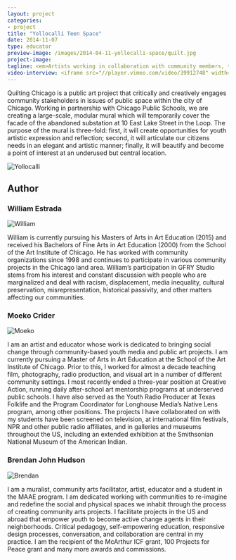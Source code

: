 ```yaml
---
layout: project
categories: 
- project
title: "Yollocalli Teen Space"
date: 2014-11-07
type: educator
preview-image: /images/2014-04-11-yollocalli-space/quilt.jpg
project-image:
tagline: <em>Artists working in collaboration with community members, to figuratively, literally, and critically reimagine, the spaces around us.</em>
video-interview: <iframe src="//player.vimeo.com/video/39912748" width="500" height="281" frameborder="0" webkitallowfullscreen mozallowfullscreen allowfullscreen></iframe> <p class="col-md-10 col-md-offset-3"><a href="http://vimeo.com/39912748">SAIC AGC GFRY Studio mock-up test</a> from <a href="http://vimeo.com/user10322039">David Evancho</a> on <a href="https://vimeo.com">Vimeo</a>.</p>
---
```


<p class="col-md-8 col-md-offset-2"> Quilting Chicago is a public art project that critically and creatively engages community stakeholders in issues of public space within the city of Chicago.  Working in partnership with Chicago Public Schools, we are creating a large-scale, modular mural which will temporarily cover the facade of the abandoned substation at 10 East Lake Street in the Loop.  The purpose of the mural is three-fold:  first, it will create opportunities for youth artistic expression and reflection; second, it will articulate our citizens needs in an elegant and artistic manner; finally, it will beautify and become a point of interest at an underused but central location. </p>

<p class="col-md-10 col-md-offset-1"><img class="img-responsive img-thumbnail" src="/images/2014-04-11-yollocalli-space/quilt2.jpg" alt="Yollocalli"/></p>

<h2 class="col-md-10 col-md-offset-2">Author</h2>
	
<h3 class="col-md-12 col-md-offset-2">William Estrada</h3>

<p  class="col-md-2 pull-right"><img class="img-responsive img-rounded img-author" src="/images/2014-04-11-yollocalli-space/william.jpg" alt="William"/></p>

<p class="col-md-7 col-md-offset-2">
William is currently pursuing his Masters of Arts in Art Education (2015) and received his Bachelors of Fine Arts in Art Education (2000) from the School of the Art Institute of Chicago. He has worked with community organizations since 1998 and continues to participate in various community projects in the Chicago land area. William’s participation in GFRY Studio stems from his interest and constant discussion with people who are marginalized and deal with racism, displacement, media inequality, cultural preservation, misrepresentation, historical passivity, and other matters affecting our communities.</p>

<h3 class="col-md-12 col-md-offset-2">Moeko Crider</h3>

<p  class="col-md-2 pull-right"><img class="img-responsive img-rounded img-author" src="/images/2014-04-11-yollocalli-space/moeko.jpg" alt="Moeko"/></p>

<p class="col-md-7 col-md-offset-2">
I am an artist and educator whose work is dedicated to bringing social change through community-based youth media and public art projects. I am currently pursuing a Master of Arts in Art Education at the School of the Art Institute of Chicago. Prior to this, I worked for almost a decade teaching film, photography, radio production, and visual art in a number of different community settings. I most recently ended a three-year position at Creative Action, running daily after-school art mentorship programs at underserved public schools. I have also served as the Youth Radio Producer at Texas Folklife and the Program Coordinator for Longhouse Media’s Native Lens program, among other positions. The projects I have collaborated on with my students have been screened on television, at international film festivals, NPR and other public radio affiliates, and in galleries and museums throughout the US, including an extended exhibition at the Smithsonian National Museum of the American Indian.</p>
 

<h3 class="col-md-12 col-md-offset-2">Brendan John Hudson</h3>

<p  class="col-md-2 pull-right"><img class="img-responsive img-rounded img-author" src="/images/2014-04-11-yollocalli-space/brendan.jpg" alt="Brendan"/></p>

<p class="col-md-7 col-md-offset-2">
I am a muralist, community arts facilitator, artist, educator and a student in the MAAE program. I am dedicated working with communities to re-imagine and redefine the social and physical spaces we inhabit through the process of creating community arts projects. I facilitate projects in the US and abroad that empower youth to become active change agents in their neighborhoods. Critical pedagogy, self-empowering education, responsive design processes, conversation, and collaboration are central in my practice. I am the recipient of the McArthur ICF grant, 100 Projects for Peace grant and many more awards and commissions. </p>


